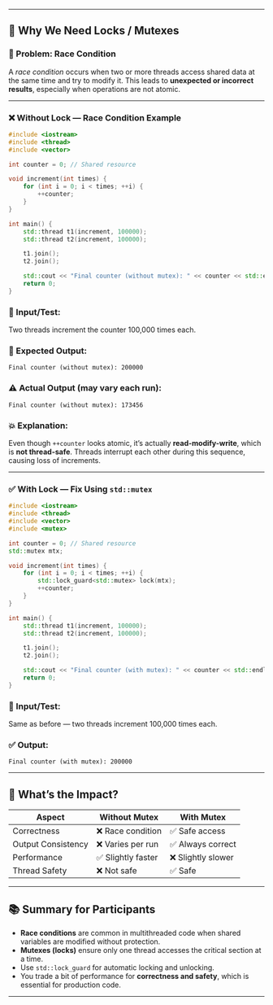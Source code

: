 
---

## 🔐 Why We Need Locks / Mutexes

### 📌 Problem: **Race Condition**

A *race condition* occurs when two or more threads access shared data at the same time and try to modify it. This leads to **unexpected or incorrect results**, especially when operations are not atomic.

---

### ❌ Without Lock — Race Condition Example

```cpp
#include <iostream>
#include <thread>
#include <vector>

int counter = 0; // Shared resource

void increment(int times) {
    for (int i = 0; i < times; ++i) {
        ++counter;
    }
}

int main() {
    std::thread t1(increment, 100000);
    std::thread t2(increment, 100000);

    t1.join();
    t2.join();

    std::cout << "Final counter (without mutex): " << counter << std::endl;
    return 0;
}
```

### 🧪 Input/Test:

Two threads increment the counter 100,000 times each.

### 🚨 Expected Output:

```
Final counter (without mutex): 200000
```

### ⚠️ Actual Output (may vary each run):

```
Final counter (without mutex): 173456
```

### 💥 Explanation:

Even though `++counter` looks atomic, it’s actually **read-modify-write**, which is **not thread-safe**. Threads interrupt each other during this sequence, causing loss of increments.

---

### ✅ With Lock — Fix Using `std::mutex`

```cpp
#include <iostream>
#include <thread>
#include <vector>
#include <mutex>

int counter = 0; // Shared resource
std::mutex mtx;

void increment(int times) {
    for (int i = 0; i < times; ++i) {
        std::lock_guard<std::mutex> lock(mtx);
        ++counter;
    }
}

int main() {
    std::thread t1(increment, 100000);
    std::thread t2(increment, 100000);

    t1.join();
    t2.join();

    std::cout << "Final counter (with mutex): " << counter << std::endl;
    return 0;
}
```

### 🧪 Input/Test:

Same as before — two threads increment 100,000 times each.

### ✅ Output:

```
Final counter (with mutex): 200000
```

---

## 🧠 What’s the Impact?

| Aspect             | Without Mutex     | With Mutex        |
| ------------------ | ----------------- | ----------------- |
| Correctness        | ❌ Race condition  | ✅ Safe access     |
| Output Consistency | ❌ Varies per run  | ✅ Always correct  |
| Performance        | ✅ Slightly faster | ❌ Slightly slower |
| Thread Safety      | ❌ Not safe        | ✅ Safe            |

---

## 📚 Summary for Participants

* **Race conditions** are common in multithreaded code when shared variables are modified without protection.
* **Mutexes (locks)** ensure only one thread accesses the critical section at a time.
* Use `std::lock_guard` for automatic locking and unlocking.
* You trade a bit of performance for **correctness and safety**, which is essential for production code.

---
